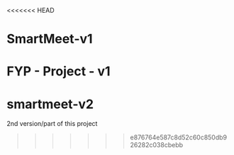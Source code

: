<<<<<<< HEAD
# SmartMeet-v1
FYP - Project - v1
=======
# smartmeet-v2
2nd version/part of this project
>>>>>>> e876764e587c8d52c60c850db926282c038cbebb

